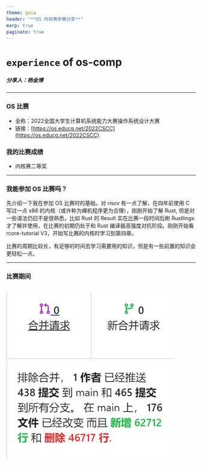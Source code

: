 ```yaml
---
theme: gaia
header: "**OS 内核赛参赛分享**"
marp: true
paginate: true
---
```


<!-- _class: lead -->
# `experience` of os-comp
##### 分享人：杨金博

---
### OS 比赛

- 全称：2022全国大学生计算机系统能力大赛操作系统设计大赛
- 链接：[https://os.educg.net/2022CSCC](https://os.educg.net/2022CSCC)

### 我的比赛成绩

- 内核赛二等奖

---

### 我能参加 OS 比赛吗？

先介绍一下我在参加 OS 比赛时的基础，对 riscv 有一点了解，在四年前使用 C 写过一点 x86 的内核（或许称为裸机程序更为合理），刚刚开始了解 Rust, 但是对一些语法仍旧不是很熟悉，比如 Rust 的 Result 实在比赛一段时间后刷 Rustlings 才了解并使用，在比赛的初期仍处于和 Rust 编译器高强度对抗阶段。刚刚开始看 rcore-tutorial V3，开始写比赛的内核时学习到第四章。

比赛的周期比较长，有足够的时间去学习需要用的知识，但是有一些前置的知识会更轻松一点。

---

### 比赛期间


<!-- ![bg right auto](comp/code.png) -->
![](comp/code.png)
---

